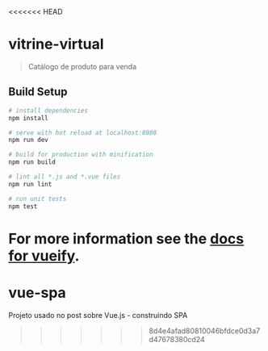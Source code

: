 <<<<<<< HEAD
# vitrine-virtual

> Catálogo de produto para venda

## Build Setup

``` bash
# install dependencies
npm install

# serve with hot reload at localhost:8080
npm run dev

# build for production with minification
npm run build

# lint all *.js and *.vue files
npm run lint

# run unit tests
npm test
```

For more information see the [docs for vueify](https://github.com/vuejs/vueify).
=======
# vue-spa
Projeto usado no post sobre Vue.js - construindo SPA
>>>>>>> 8d4e4afad80810046bfdce0d3a7d47678380cd24
